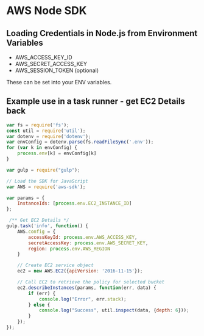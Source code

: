 # AWS Node SDK

## Loading Credentials in Node.js from Environment Variables

- AWS_ACCESS_KEY_ID
- AWS_SECRET_ACCESS_KEY
- AWS_SESSION_TOKEN (optional)

These can be set into your ENV variables.

## Example use in a task runner - get EC2 Details back

```javascript
var fs = require('fs');
const util = require('util');
var dotenv = require('dotenv');
var envConfig = dotenv.parse(fs.readFileSync('.env'));
for (var k in envConfig) {
	process.env[k] = envConfig[k]
}

var gulp = require("gulp");

// Load the SDK for JavaScript
var AWS = require('aws-sdk');

var params = {
	InstanceIds: [process.env.EC2_INSTANCE_ID]
};

 /** Get EC2 Details */
gulp.task('info', function() {
	AWS.config = {
		accessKeyId: process.env.AWS_ACCESS_KEY,
		secretAccessKey: process.env.AWS_SECRET_KEY,
		region: process.env.AWS_REGION
	}

	// Create EC2 service object
	ec2 = new AWS.EC2({apiVersion: '2016-11-15'});

	// Call EC2 to retrieve the policy for selected bucket
	ec2.describeInstances(params, function(err, data) {
		if (err) {
			console.log("Error", err.stack);
		} else {
			console.log("Success", util.inspect(data, {depth: 6}));
		}
	});
});
```
